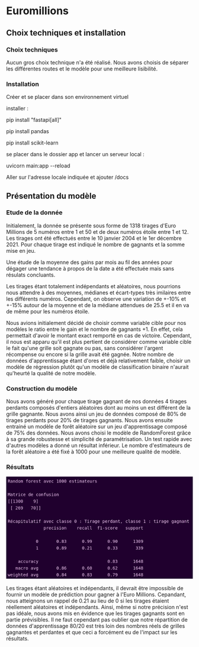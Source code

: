 # Euromillions

## Choix techniques et installation

### Choix techniques

Aucun gros choix technique n'a été réalisé. Nous avons choisis de séparer les différentes routes et le modèle pour une meilleure lisibilité.

### Installation

Créer et se placer dans son environnement virtuel

installer :

pip install "fastapi[all]"

pip install pandas

pip install scikit-learn

se placer dans le dossier app et lancer un serveur local :

uvicorn main:app --reload

Aller sur l'adresse locale indiquée et ajouter /docs

## Présentation du modèle

### Etude de la donnée

Initialement, la donnée se présente sous forme de 1318 tirages d'Euro Millions de 5 numéros entre 1 et 50 et de deux numéros étoile entre 1 et 12. Les tirages ont été effectués entre le 10 janvier 2004 et le 1er décembre 2021. Pour chaque tirage est indiqué le nombre de gagnants et la somme mise en jeu.

Une étude de la moyenne des gains par mois au fil des années pour dégager une tendance à propos de la date a été effectuée mais sans résulats concluants.

Les tirages étant totalement indépendants et aléatoires, nous pourrions nous attendre à des moyennes, médianes et écart-types très imilaires entre les différents numéros. Cependant, on observe une variation de +-10% et +-15% autour de la moyenne et de la médiane attendues de 25.5 et il en va de même pour les numéros étoile.

Nous avions initialement décidé de choisir comme variable cible pour nos modèles le ratio entre le gain et le nombre de gagnants +1. En effet, cela permettait d'avoir le montant exact remporté en cas de victoire. Cependant, il nous est apparu qu'il est plus pertient de considérer comme variable cible le fait qu'une grille soit gagnate ou pas, sans considérer l'argent récompense ou encore si la grille avait été gagnée. Notre nombre de données d'apprentissage étant d'ores et déjà relativement faible, choisir un modèle de régression plutôt qu'un modèle de classification binaire n'aurait qu'heurté la qualité de notre modèle.

### Construction du modèle

Nous avons généré pour chaque tirage gagnant de nos données 4 tirages perdants composés d'entiers aléatoires dont au moins un est différent de la grille gagnante. Nous avons ainsi un jeu de données composé de 80% de tirages perdants pour 20% de tirages gagnants. Nous avons ensuite entrainé un modèle de forêt aléatoire sur un jeu d'apprentissage composé de 75% des données. Nous avons choisi le modèle de RandomForest grâce à sa grande robustesse et simplicité de paramétrisation. Un test rapide avec d'autres modèles a donné un résultat inférieur. Le nombre d'estimateurs de la forêt aléatoire a été fixé à 1000 pour une meilleure qualité de modèle.

### Résultats

![Model Classification Report](model.png)

Les tirages étant aléatoires et indépendants, il devrait être impossible de fournir un modèle de prédiction pour gagner à l'Euro Millions. Cepandant, nous atteignons un rappel de 0.21 au lieu de 0 si les tirages étaient réellement aléatoires et indépendants. Ainsi, même si notre précision n'est pas idéale, nous avons mis en évidence que les tirages gagnants sont en partie prévisibles. Il ne faut cependant pas oublier que notre répartition de données d'apprentissage 80/20 est très loin des nombres réels de grilles gagnantes et perdantes et que ceci a forcément eu de l'impact sur les résultats.
